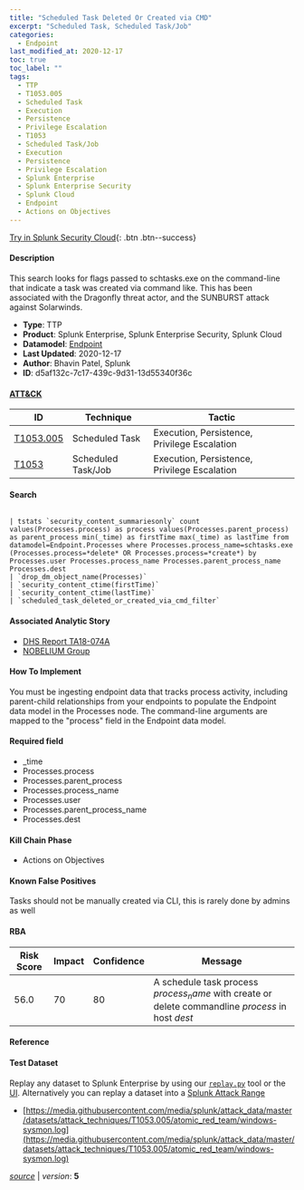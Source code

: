 ```yaml
---
title: "Scheduled Task Deleted Or Created via CMD"
excerpt: "Scheduled Task, Scheduled Task/Job"
categories:
  - Endpoint
last_modified_at: 2020-12-17
toc: true
toc_label: ""
tags:
  - TTP
  - T1053.005
  - Scheduled Task
  - Execution
  - Persistence
  - Privilege Escalation
  - T1053
  - Scheduled Task/Job
  - Execution
  - Persistence
  - Privilege Escalation
  - Splunk Enterprise
  - Splunk Enterprise Security
  - Splunk Cloud
  - Endpoint
  - Actions on Objectives
---
```




[Try in Splunk Security Cloud](https://www.splunk.com/en_us/cyber-security.html){: .btn .btn--success}

#### Description

This search looks for flags passed to schtasks.exe on the command-line that indicate a task was created via command like. This has been associated with the Dragonfly threat actor, and the SUNBURST attack against Solarwinds.

- **Type**: TTP
- **Product**: Splunk Enterprise, Splunk Enterprise Security, Splunk Cloud
- **Datamodel**: [Endpoint](https://docs.splunk.com/Documentation/CIM/latest/User/Endpoint)
- **Last Updated**: 2020-12-17
- **Author**: Bhavin Patel, Splunk
- **ID**: d5af132c-7c17-439c-9d31-13d55340f36c


#### [ATT&CK](https://attack.mitre.org/)

| ID          | Technique   | Tactic      |
| ----------- | ----------- | ----------- |
| [T1053.005](https://attack.mitre.org/techniques/T1053/005/) | Scheduled Task | Execution, Persistence, Privilege Escalation |
| [T1053](https://attack.mitre.org/techniques/T1053/) | Scheduled Task/Job | Execution, Persistence, Privilege Escalation |

#### Search

```

| tstats `security_content_summariesonly` count values(Processes.process) as process values(Processes.parent_process) as parent_process min(_time) as firstTime max(_time) as lastTime from datamodel=Endpoint.Processes where Processes.process_name=schtasks.exe (Processes.process=*delete* OR Processes.process=*create*) by Processes.user Processes.process_name Processes.parent_process_name Processes.dest 
| `drop_dm_object_name(Processes)` 
| `security_content_ctime(firstTime)`
| `security_content_ctime(lastTime)` 
| `scheduled_task_deleted_or_created_via_cmd_filter` 
```

#### Associated Analytic Story
* [DHS Report TA18-074A](/stories/dhs_report_ta18-074a)
* [NOBELIUM Group](/stories/nobelium_group)


#### How To Implement
You must be ingesting endpoint data that tracks process activity, including parent-child relationships from your endpoints to populate the Endpoint data model in the Processes node. The command-line arguments are mapped to the &#34;process&#34; field in the Endpoint data model.

#### Required field
* _time
* Processes.process
* Processes.parent_process
* Processes.process_name
* Processes.user
* Processes.parent_process_name
* Processes.dest


#### Kill Chain Phase
* Actions on Objectives


#### Known False Positives
Tasks should not be manually created via CLI, this is rarely done by admins as well


#### RBA

| Risk Score  | Impact      | Confidence   | Message      |
| ----------- | ----------- |--------------|--------------|
| 56.0 | 70 | 80 | A schedule task process $process_name$ with create or delete commandline $process$ in host $dest$ |




#### Reference


#### Test Dataset
Replay any dataset to Splunk Enterprise by using our [`replay.py`](https://github.com/splunk/attack_data#using-replaypy) tool or the [UI](https://github.com/splunk/attack_data#using-ui).
Alternatively you can replay a dataset into a [Splunk Attack Range](https://github.com/splunk/attack_range#replay-dumps-into-attack-range-splunk-server)

* [https://media.githubusercontent.com/media/splunk/attack_data/master/datasets/attack_techniques/T1053.005/atomic_red_team/windows-sysmon.log](https://media.githubusercontent.com/media/splunk/attack_data/master/datasets/attack_techniques/T1053.005/atomic_red_team/windows-sysmon.log)



[*source*](https://github.com/splunk/security_content/tree/develop/detections/endpoint/scheduled_task_deleted_or_created_via_cmd.yml) \| *version*: **5**
